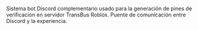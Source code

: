 Sistema bot Discord complementario usado para la generación de pines de verificación en servidor TransBus Roblox. Puente de comunicación entre Discord y la experiencia.
